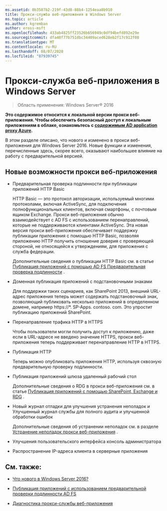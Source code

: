 ```yaml
---
ms.assetid: 0b3587b2-219f-43d8-88b4-1254eaa8b910
title: Прокси-служба веб-приложения в Windows Server
ms.topic: article
ms.author: kgremban
author: eross-msft
ms.openlocfilehash: 433ab4825ff23526b656949c0df94befd892e29e
ms.sourcegitcommit: dfa48f77b751dbc34409aced628eb2f17c912f08
ms.translationtype: MT
ms.contentlocale: ru-RU
ms.lasthandoff: 08/07/2020
ms.locfileid: "87939745"
---
```

# <a name="web-application-proxy-in-windows-server"></a>Прокси-служба веб-приложения в Windows Server

>Область применения: Windows Server&reg; 2016

**Это содержимое относится к локальной версии прокси веб-приложения. Чтобы обеспечить безопасный доступ к локальным приложениям в облаке, ознакомьтесь с [содержимым AD application proxy Azure](/azure/active-directory/manage-apps/application-proxy).**

В этом разделе описано, что нового и изменено в прокси веб-приложения для Windows Server 2016. Новые функции и изменения, перечисленные здесь, скорее всего, оказывают наибольшее влияние на работу с предварительной версией.

## <a name="web-application-proxy-new-features"></a>Новые возможности прокси веб-приложения

- Предварительная проверка подлинности при публикации приложений HTTP Basic

  HTTP Basic — это протокол авторизации, используемый многими протоколами, включая ActiveSync, для подключения полнофункциональных клиентов, включая смартфоны, с почтовым ящиком Exchange. Прокси веб-приложения обычно взаимодействует с AD FS с использованием перенаправлений, которые не поддерживаются клиентами ActiveSync. Эта новая версия прокси веб-приложения обеспечивает поддержку публикации приложения с помощью HTTP Basic, позволяя приложению HTTP получить отношение доверия с проверяющей стороной, не относящейся к утверждениям, для приложения с служба федерации.

  Дополнительные сведения о публикации HTTP Basic см. в статье [Публикация приложений с помощью AD FS Предварительная проверка подлинности](../web-application-proxy/../web-application-proxy/Publishing-Applications-using-AD-FS-Preauthentication.md) .

- Доменная публикация приложений с подстановочными знаками

  Для поддержки таких сценариев, как SharePoint 2013, внешний URL-адрес приложения теперь может содержать подстановочный знак, позволяющий публиковать несколько приложений в определенном домене, например https://*. SP-Apps. contoso. com. Это упростит публикацию приложений SharePoint.

- Перенаправление трафика HTTP в HTTPS

  Чтобы пользователи могли получить доступ к приложению, даже если в URL-адресе не введено значение HTTPS, прокси веб-приложения теперь поддерживает перенаправление HTTP в HTTPS.

- Публикация HTTP

  Теперь можно опубликовать приложения HTTP, используя сквозную предварительную проверку подлинности.

- Публикация приложений шлюза удаленный рабочий стол

  Дополнительные сведения о RDG в прокси веб-приложения см. в статье [Публикация приложений с помощью SharePoint, Exchange и RDG](../web-application-proxy/Publishing-Applications-with-SharePoint,-Exchange-and-RDG.md) .

- Новый журнал отладки для улучшения устранения неполадок и Улучшенный журнал службы для полного аудита и улучшенной обработки ошибок

  Дополнительные сведения об устранении неполадок см. в разделе [Устранение неполадок прокси веб-приложения](/previous-versions/windows/it-pro/windows-server-2012-R2-and-2012/dn770156(v=ws.11)) .

- Улучшения пользовательского интерфейса консоль администратора

- Распространение IP-адреса клиента в серверные приложения

## <a name="see-also"></a>См. также:

-   [Что нового в Windows Server 2016?](../../../get-started/whats-new-in-windows-server-2016.md)

-   [Публикация приложений с использованием предварительной проверки подлинности AD FS](../web-application-proxy/Publishing-Applications-using-AD-FS-Preauthentication.md)

-   [Диагностика прокси-службы веб-приложения](/previous-versions/windows/it-pro/windows-server-2012-R2-and-2012/dn770156(v=ws.11))

